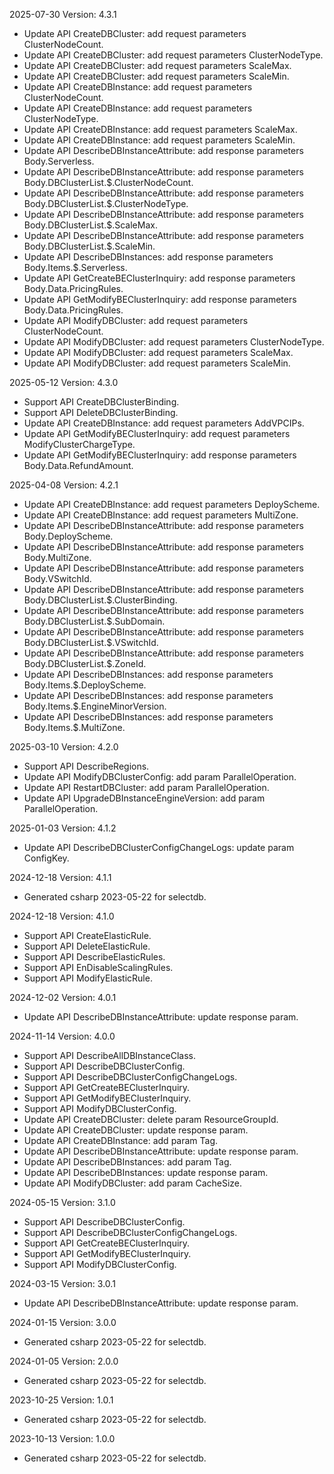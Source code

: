 2025-07-30 Version: 4.3.1
- Update API CreateDBCluster: add request parameters ClusterNodeCount.
- Update API CreateDBCluster: add request parameters ClusterNodeType.
- Update API CreateDBCluster: add request parameters ScaleMax.
- Update API CreateDBCluster: add request parameters ScaleMin.
- Update API CreateDBInstance: add request parameters ClusterNodeCount.
- Update API CreateDBInstance: add request parameters ClusterNodeType.
- Update API CreateDBInstance: add request parameters ScaleMax.
- Update API CreateDBInstance: add request parameters ScaleMin.
- Update API DescribeDBInstanceAttribute: add response parameters Body.Serverless.
- Update API DescribeDBInstanceAttribute: add response parameters Body.DBClusterList.$.ClusterNodeCount.
- Update API DescribeDBInstanceAttribute: add response parameters Body.DBClusterList.$.ClusterNodeType.
- Update API DescribeDBInstanceAttribute: add response parameters Body.DBClusterList.$.ScaleMax.
- Update API DescribeDBInstanceAttribute: add response parameters Body.DBClusterList.$.ScaleMin.
- Update API DescribeDBInstances: add response parameters Body.Items.$.Serverless.
- Update API GetCreateBEClusterInquiry: add response parameters Body.Data.PricingRules.
- Update API GetModifyBEClusterInquiry: add response parameters Body.Data.PricingRules.
- Update API ModifyDBCluster: add request parameters ClusterNodeCount.
- Update API ModifyDBCluster: add request parameters ClusterNodeType.
- Update API ModifyDBCluster: add request parameters ScaleMax.
- Update API ModifyDBCluster: add request parameters ScaleMin.


2025-05-12 Version: 4.3.0
- Support API CreateDBClusterBinding.
- Support API DeleteDBClusterBinding.
- Update API CreateDBInstance: add request parameters AddVPCIPs.
- Update API GetModifyBEClusterInquiry: add request parameters ModifyClusterChargeType.
- Update API GetModifyBEClusterInquiry: add response parameters Body.Data.RefundAmount.


2025-04-08 Version: 4.2.1
- Update API CreateDBInstance: add request parameters DeployScheme.
- Update API CreateDBInstance: add request parameters MultiZone.
- Update API DescribeDBInstanceAttribute: add response parameters Body.DeployScheme.
- Update API DescribeDBInstanceAttribute: add response parameters Body.MultiZone.
- Update API DescribeDBInstanceAttribute: add response parameters Body.VSwitchId.
- Update API DescribeDBInstanceAttribute: add response parameters Body.DBClusterList.$.ClusterBinding.
- Update API DescribeDBInstanceAttribute: add response parameters Body.DBClusterList.$.SubDomain.
- Update API DescribeDBInstanceAttribute: add response parameters Body.DBClusterList.$.VSwitchId.
- Update API DescribeDBInstanceAttribute: add response parameters Body.DBClusterList.$.ZoneId.
- Update API DescribeDBInstances: add response parameters Body.Items.$.DeployScheme.
- Update API DescribeDBInstances: add response parameters Body.Items.$.EngineMinorVersion.
- Update API DescribeDBInstances: add response parameters Body.Items.$.MultiZone.


2025-03-10 Version: 4.2.0
- Support API DescribeRegions.
- Update API ModifyDBClusterConfig: add param ParallelOperation.
- Update API RestartDBCluster: add param ParallelOperation.
- Update API UpgradeDBInstanceEngineVersion: add param ParallelOperation.


2025-01-03 Version: 4.1.2
- Update API DescribeDBClusterConfigChangeLogs: update param ConfigKey.


2024-12-18 Version: 4.1.1
- Generated csharp 2023-05-22 for selectdb.

2024-12-18 Version: 4.1.0
- Support API CreateElasticRule.
- Support API DeleteElasticRule.
- Support API DescribeElasticRules.
- Support API EnDisableScalingRules.
- Support API ModifyElasticRule.


2024-12-02 Version: 4.0.1
- Update API DescribeDBInstanceAttribute: update response param.


2024-11-14 Version: 4.0.0
- Support API DescribeAllDBInstanceClass.
- Support API DescribeDBClusterConfig.
- Support API DescribeDBClusterConfigChangeLogs.
- Support API GetCreateBEClusterInquiry.
- Support API GetModifyBEClusterInquiry.
- Support API ModifyDBClusterConfig.
- Update API CreateDBCluster: delete param ResourceGroupId.
- Update API CreateDBCluster: update response param.
- Update API CreateDBInstance: add param Tag.
- Update API DescribeDBInstanceAttribute: update response param.
- Update API DescribeDBInstances: add param Tag.
- Update API DescribeDBInstances: update response param.
- Update API ModifyDBCluster: add param CacheSize.


2024-05-15 Version: 3.1.0
- Support API DescribeDBClusterConfig.
- Support API DescribeDBClusterConfigChangeLogs.
- Support API GetCreateBEClusterInquiry.
- Support API GetModifyBEClusterInquiry.
- Support API ModifyDBClusterConfig.


2024-03-15 Version: 3.0.1
- Update API DescribeDBInstanceAttribute: update response param.


2024-01-15 Version: 3.0.0
- Generated csharp 2023-05-22 for selectdb.

2024-01-05 Version: 2.0.0
- Generated csharp 2023-05-22 for selectdb.

2023-10-25 Version: 1.0.1
- Generated csharp 2023-05-22 for selectdb.

2023-10-13 Version: 1.0.0
- Generated csharp 2023-05-22 for selectdb.

